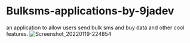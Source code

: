 # Bulksms-applications-by-9jadev
an application to allow users send  bulk sms and buy data and other cool features.
![Screenshot_20220119-224854](https://user-images.githubusercontent.com/68406926/151250964-9a4ced8e-00da-4d87-bbdc-da0420fdbfd4.png)
